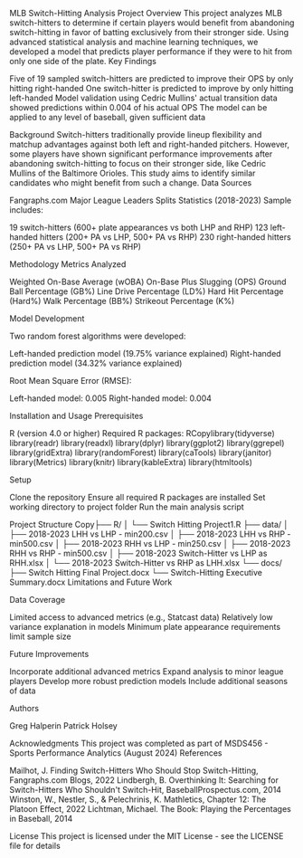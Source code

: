 MLB Switch-Hitting Analysis Project
Overview
This project analyzes MLB switch-hitters to determine if certain players would benefit from abandoning switch-hitting in favor of batting exclusively from their stronger side. Using advanced statistical analysis and machine learning techniques, we developed a model that predicts player performance if they were to hit from only one side of the plate.
Key Findings

Five of 19 sampled switch-hitters are predicted to improve their OPS by only hitting right-handed
One switch-hitter is predicted to improve by only hitting left-handed
Model validation using Cedric Mullins' actual transition data showed predictions within 0.004 of his actual OPS
The model can be applied to any level of baseball, given sufficient data

Background
Switch-hitters traditionally provide lineup flexibility and matchup advantages against both left and right-handed pitchers. However, some players have shown significant performance improvements after abandoning switch-hitting to focus on their stronger side, like Cedric Mullins of the Baltimore Orioles. This study aims to identify similar candidates who might benefit from such a change.
Data Sources

Fangraphs.com Major League Leaders Splits Statistics (2018-2023)
Sample includes:

19 switch-hitters (600+ plate appearances vs both LHP and RHP)
123 left-handed hitters (200+ PA vs LHP, 500+ PA vs RHP)
230 right-handed hitters (250+ PA vs LHP, 500+ PA vs RHP)



Methodology
Metrics Analyzed

Weighted On-Base Average (wOBA)
On-Base Plus Slugging (OPS)
Ground Ball Percentage (GB%)
Line Drive Percentage (LD%)
Hard Hit Percentage (Hard%)
Walk Percentage (BB%)
Strikeout Percentage (K%)

Model Development

Two random forest algorithms were developed:

Left-handed prediction model (19.75% variance explained)
Right-handed prediction model (34.32% variance explained)


Root Mean Square Error (RMSE):

Left-handed model: 0.005
Right-handed model: 0.004



Installation and Usage
Prerequisites

R (version 4.0 or higher)
Required R packages:
RCopylibrary(tidyverse)
library(readr)
library(readxl)
library(dplyr)
library(ggplot2)
library(ggrepel)
library(gridExtra)
library(randomForest)
library(caTools)
library(janitor)
library(Metrics)
library(knitr)
library(kableExtra)
library(htmltools)


Setup

Clone the repository
Ensure all required R packages are installed
Set working directory to project folder
Run the main analysis script

Project Structure
Copy├── R/
│   └── Switch Hitting Project1.R
├── data/
│   ├── 2018-2023 LHH vs LHP - min200.csv
│   ├── 2018-2023 LHH vs RHP - min500.csv
│   ├── 2018-2023 RHH vs LHP - min250.csv
│   ├── 2018-2023 RHH vs RHP - min500.csv
│   ├── 2018-2023 Switch-Hitter vs LHP as RHH.xlsx
│   └── 2018-2023 Switch-Hitter vs RHP as LHH.xlsx
└── docs/
    ├── Switch Hitting Final Project.docx
    └── Switch-Hitting Executive Summary.docx
Limitations and Future Work

Data Coverage

Limited access to advanced metrics (e.g., Statcast data)
Relatively low variance explanation in models
Minimum plate appearance requirements limit sample size


Future Improvements

Incorporate additional advanced metrics
Expand analysis to minor league players
Develop more robust prediction models
Include additional seasons of data



Authors

Greg Halperin
Patrick Holsey

Acknowledgments
This project was completed as part of MSDS456 - Sports Performance Analytics (August 2024)
References

Mailhot, J. Finding Switch-Hitters Who Should Stop Switch-Hitting, Fangraphs.com Blogs, 2022
Lindbergh, B. Overthinking It: Searching for Switch-Hitters Who Shouldn't Switch-Hit, BaseballProspectus.com, 2014
Winston, W., Nestler, S., & Pelechrinis, K. Mathletics, Chapter 12: The Platoon Effect, 2022
Lichtman, Michael. The Book: Playing the Percentages in Baseball, 2014

License
This project is licensed under the MIT License - see the LICENSE file for details
